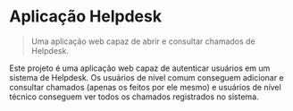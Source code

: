 # Aplicação Helpdesk
> Uma aplicação web capaz de abrir e consultar chamados de Helpdesk.

Este projeto é uma aplicação web capaz de autenticar usuários em um sistema de Helpdesk. Os usuários de nível comum conseguem adicionar e consultar chamados (apenas os feitos por ele mesmo) e usuários de nível técnico conseguem ver todos os chamados registrados no sistema.